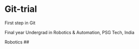 # Git-trial
First step in Git


Final year Undergrad in Robotics & Automation, PSG Tech, India


Robotics ##
